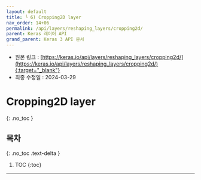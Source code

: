 ```yaml
---
layout: default
title: └ 6) Cropping2D layer
nav_order: 14+06
permalink: /api/layers/reshaping_layers/cropping2d/
parent: Keras 레이어 API
grand_parent: Keras 3 API 문서
---
```


* 원본 링크 : [https://keras.io/api/layers/reshaping_layers/cropping2d/](https://keras.io/api/layers/reshaping_layers/cropping2d/){:target="_blank"}
* 최종 수정일 : 2024-03-29

# Cropping2D layer
{: .no_toc }

## 목차
{: .no_toc .text-delta }

1. TOC
{:toc}

---
